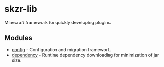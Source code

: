 # skzr-lib

Minecraft framework for quickly developing plugins.

## Modules

-   [config](./config/) - Configuration and migration framework.
-   [dependency](./dependency) - Runtime dependency downloading for minimization of jar size.
